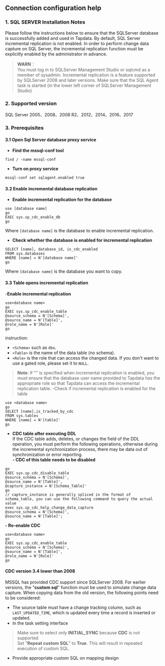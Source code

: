 ## **Connection configuration help**

### **1. SQL SERVER Installation Notes**

Please follow the instructions below to ensure that the SQLServer database is successfully added and used in Tapdata. By default, SQL Server incremental replication is not enabled. In order to perform change data capture on SQL Server, the incremental replication function must be explicitly enabled by the administrator in advance.

> **WARN**：<br>
> You must log in to SQLServer Management Studio or sqlcmd as a member of sysadmin.
> Incremental replication is a feature supported by SQLServer 2008 and later versions.
> Make sure that the SQL Agent task is started (in the lower left corner of SQLServer Management Studio)

### **2. Supported version**
SQL Server 2005、2008、2008 R2、2012、2014、2016、2017

### **3. Prerequisites**
#### **3.1 Open Sql Server database proxy service**
- **Find the mssql-conf tool**
```
find / -name mssql-conf
```
- **Turn on proxy service**
```
mssql-conf set sqlagent.enabled true
```

#### **3.2 Enable incremental database replication**
- **Enable incremental replication for the database**<br>
```
use [database name]
go
EXEC sys.sp_cdc_enable_db
go
```
Where `[database name]` is the database to enable incremental replication.<br>
- **Check whether the database is enabled for incremental replication**<br>
```
SELECT [name], database_id, is_cdc_enabled
FROM sys.databases
WHERE [name] = N'[database name]'
go
```
Where `[database name]` is the database you want to copy.<br>

#### **3.3 Table opens incremental replication**
-**Enable incremental replication**
```
use<database name>
go
EXEC sys.sp_cdc_enable_table
@source_schema = N'[Schema]',
@source_name = N'[Table]',
@role_name = N'[Role]'
go
```
instruction:
- `<Schema>` such as `dbo`.
- `<Table>` is the name of the data table (no schema).
- `<Role>` is the role that can access the changed data. If you don't want to use a gated role, please set it to `NULL`.
> **Note**:
>If "\" is specified when incremental replication is enabled, you must ensure that the database user name provided to Tapdata has the appropriate role so that Tapdata can access the incremental replication table.
-Check if incremental replication is enabled for the table<br>
```
use <database name>
go
SELECT [name],is_tracked_by_cdc
FROM sys.tables
WHERE [name] = N'[table]'
go
```
- **CDC table after executing DDL**<br>
  If the CDC table adds, deletes, or changes the field of the DDL operation, you must perform the following operations, otherwise during the incremental synchronization process, there may be data out of synchronization or error reporting.<br>
  **- CDC of this table needs to be disabled**<br>
```use<database name>
go
EXEC sys.sp_cdc_disable_table
@source_schema = N'[Schema]',
@source_name = N'[Table]',
@capture_instance = N'[Schema_Table]'
go
// capture_instance is generally spliced ​​in the format of schema_table, you can use the following command to query the actual value
exec sys.sp_cdc_help_change_data_capture
@source_schema = N'[Schema]',
@source_name = N'[Table]';
```
**- Re-enable CDC**<br>
```
use<database name>
go
EXEC sys.sp_cdc_enable_table
@source_schema = N'[Schema]',
@source_name = N'[Table]',
@role_name = N'[Role]'
go
```

#### **CDC version 3.4 lower than 2008**
MSSQL has provided CDC support since SQLServer 2008. For earlier versions, the "**custom sql**" function must be used to simulate change data capture. When copying data from the old version, the following points need to be considered:<br>
- The source table must have a change tracking column, such as `LAST_UPDATED_TIME`, which is updated every time a record is inserted or updated. <br>
- In the task setting interface<br>
>Make sure to select only **INITIAL_SYNC** because **CDC** is not supported<br>
>Set "**Repeat custom SQL**" to **True**. This will result in repeated execution of custom SQL. <br>
- Provide appropriate custom SQL on mapping design<br>








